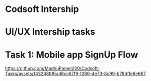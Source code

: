 # Codsoft Intership 
# UI/UX Intership  tasks

# Task 1: Mobile app SignUp Flow
https://github.com/MadhuPanem120/Codsoft-Tasks/assets/143248885/d6cc67f9-f266-4e73-8c99-b78dffe6e667
